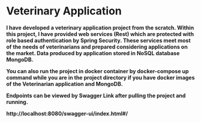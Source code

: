# Veterinary Application

**I have developed a veterinary application project from the scratch. Within this project, I have provided web services (Rest) which are protected with role based authentication by Spring Security.
These services meet most of the needs of veterinarians and prepared considering applications on the market. Data produced by application stored in NoSQL database MongoDB.**

**You can also run the project in docker container by docker-compose up command while you are in the project directory if you have docker images of the Veterinarian application and MongoDB.**

**Endpoints can be viewed by Swagger Link after pulling the project and running.**

**http://localhost:8080/swagger-ui/index.html#/**
